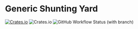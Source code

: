# Generic Shunting Yard

[![Crates.io](https://img.shields.io/crates/v/generic_shunting_yard?style=for-the-badge)](https://crates.io/crates/generic_shunting_yard)
![Crates.io](https://img.shields.io/crates/l/generic_shunting_yard?style=for-the-badge)
![GitHub Workflow Status (with branch)](https://img.shields.io/github/actions/workflow/status/Julian-Alberts/generic_shunting_yard/rust-test.yml?branch=main&label=Tests&style=for-the-badge)
